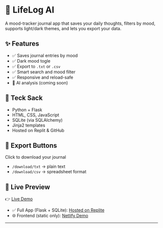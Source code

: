 # 🧠 LifeLog AI

A mood-tracker journal app that saves your daily thoughts, filters by mood, supports light/dark themes, and lets you export your data.

## ✨ Features

- ✅ Saves journal entries by mood
- ✅ Dark mood togle
- ✅ Export to `.txt` or `.csv`
- ✅ Smart search and mood filter
- ✅ Responsive and reload-safe
- 🚧 AI analysis (coming soon)

## 🔧 Teck Sack

- Python + Flask
- HTML, CSS, JavaScript
- SQLite (via SQLAlchemy)
- Jinja2 templates
- Hosted on Replit & GitHub

## 📁 Export Buttons

Click to download your journal
- `/download/txt` -> plain text
- `/download/csv` -> spreadsheet format

## 🔗 Live Preview

👉 [Live Demo](https://97cf1759-de0e-4000-a5ac-62a0060292a8-00-3dpqt5f2hivrh.worf.replit.dev/)
- ✅ Full App (Flask + SQLite): [Hosted on Replite](https://replit.com/@waadhomedi77/LifeLog-AI)
- 🌐 Frontend (static only): [Netlify Demo](https://app.netlify.com/projects/lifelog-ai/overview)


---
